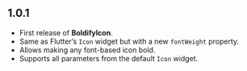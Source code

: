 ## 1.0.1
* First release of **BoldifyIcon**.
* Same as Flutter’s `Icon` widget but with a new `fontWeight` property.
* Allows making any font-based icon bold.
* Supports all parameters from the default `Icon` widget.

